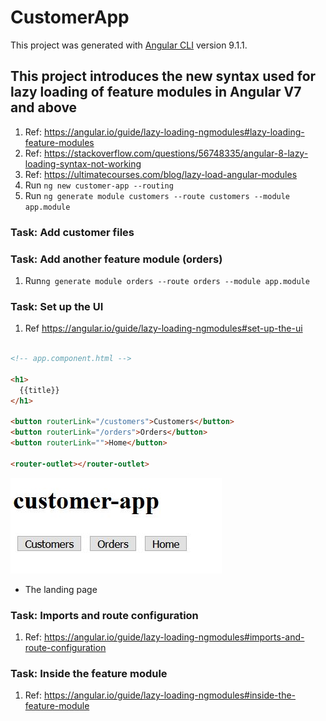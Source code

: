 # CustomerApp

This project was generated with [Angular CLI](https://github.com/angular/angular-cli) version 9.1.1.

## This project introduces the new syntax used for lazy loading of feature modules in Angular V7 and above

1. Ref: <https://angular.io/guide/lazy-loading-ngmodules#lazy-loading-feature-modules>
2. Ref: <https://stackoverflow.com/questions/56748335/angular-8-lazy-loading-syntax-not-working>
3. Ref: <https://ultimatecourses.com/blog/lazy-load-angular-modules>
4. Run ```ng new customer-app --routing```
5. Run ```ng generate module customers --route customers --module app.module```

### Task: Add customer files

### Task: Add another feature module (orders)

1. Run```ng generate module orders --route orders --module app.module```

### Task: Set up the UI

1. Ref <https://angular.io/guide/lazy-loading-ngmodules#set-up-the-ui>

```html

<!-- app.component.html -->

<h1>
  {{title}}
</h1>

<button routerLink="/customers">Customers</button>
<button routerLink="/orders">Orders</button>
<button routerLink="">Home</button>

<router-outlet></router-outlet>

```

![Landing page](/src/app/images/ui.jpg)

- The landing page

### Task: Imports and route configuration

1. Ref: <https://angular.io/guide/lazy-loading-ngmodules#imports-and-route-configuration>

### Task: Inside the feature module

1. Ref: <https://angular.io/guide/lazy-loading-ngmodules#inside-the-feature-module>
